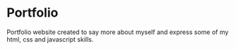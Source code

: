 # Portfolio
Portfolio website created to say more about myself and express some of my html, css and javascript skills. 
